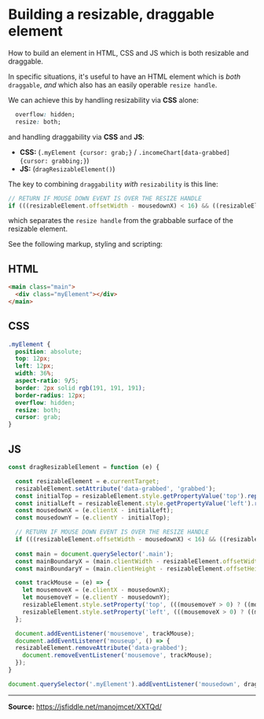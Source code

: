 # Building a resizable, draggable element
How to build an element in HTML, CSS and JS which is both resizable and draggable.

In specific situations, it's useful to have an HTML element which is *both* `draggable`, *and* which also has an easily operable `resize handle`.

We can achieve this by handling resizability via **CSS** alone:

```css
  overflow: hidden;
  resize: both;
```

and handling draggability via **CSS** and **JS**:

 - **CSS:** (`.myElement {cursor: grab;}` / `.incomeChart[data-grabbed] {cursor: grabbing;}`)
 - **JS:** (`dragResizableElement()`)

The key to combining `draggability` *with* `resizability` is this line:
```js
// RETURN IF MOUSE DOWN EVENT IS OVER THE RESIZE HANDLE
if (((resizableElement.offsetWidth - mousedownX) < 16) && ((resizableElement.offsetHeight - mousedownY) < 16)) return;
```
which separates the `resize handle` from the grabbable surface of the resizable element.

See the following markup, styling and scripting:

## HTML
```html
<main class="main">
  <div class="myElement"></div>
</main>
```

## CSS
```css
.myElement {
  position: absolute;
  top: 12px;
  left: 12px;
  width: 36%;
  aspect-ratio: 9/5;
  border: 2px solid rgb(191, 191, 191);
  border-radius: 12px;
  overflow: hidden;
  resize: both;
  cursor: grab;
}
```

## JS
```js
const dragResizableElement = function (e) {

  const resizableElement = e.currentTarget;
  resizableElement.setAttribute('data-grabbed', 'grabbed');
  const initialTop = resizableElement.style.getPropertyValue('top').replace('px', '') || 12;
  const initialLeft = resizableElement.style.getPropertyValue('left').replace('px', '') || 12;         
  const mousedownX = (e.clientX - initialLeft);
  const mousedownY = (e.clientY - initialTop);

  // RETURN IF MOUSE DOWN EVENT IS OVER THE RESIZE HANDLE
  if (((resizableElement.offsetWidth - mousedownX) < 16) && ((resizableElement.offsetHeight - mousedownY) < 16)) return;
  
  const main = document.querySelector('.main');
  const mainBoundaryX = (main.clientWidth - resizableElement.offsetWidth);
  const mainBoundaryY = (main.clientHeight - resizableElement.offsetHeight);

  const trackMouse = (e) => {
    let mousemoveX = (e.clientX - mousedownX);
    let mousemoveY = (e.clientY - mousedownY);
    resizableElement.style.setProperty('top', (((mousemoveY > 0) ? ((mousemoveY < mainBoundaryY) ? mousemoveY : mainBoundaryY) : 0) + 'px'));
    resizableElement.style.setProperty('left', (((mousemoveX > 0) ? ((mousemoveX < mainBoundaryX) ? mousemoveX : mainBoundaryX) : 0) + 'px'));
  }; 

  document.addEventListener('mousemove', trackMouse);
  document.addEventListener('mouseup', () => {
  resizableElement.removeAttribute('data-grabbed');
    document.removeEventListener('mousemove', trackMouse);
  });
}

document.querySelector('.myElement').addEventListener('mousedown', dragResizableElement);
```

_______

**Source:** <a href="https://jsfiddle.net/manojmcet/XXTQd/" target="_blank">https://jsfiddle.net/manojmcet/XXTQd/</a>
